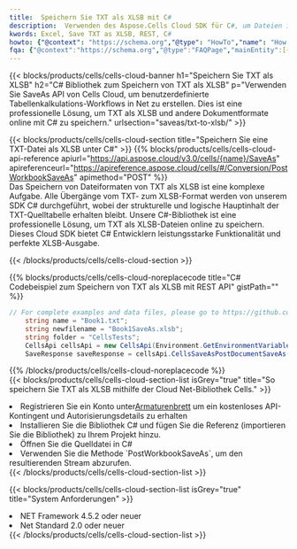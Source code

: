 ```yaml
---
title:  Speichern Sie TXT als XLSB mit C#
description:  Verwenden des Aspose.Cells Cloud SDK für C#, um Dateien im TXT-Format als Dateien im XLSB-Format zu speichern.
kwords: Excel, Save TXT as XLSB, REST, C#
howto: {"@context": "https://schema.org","@type": "HowTo","name": "How to save TXT as XLSB using the Cells Cloud Net library.","description": "How to save TXT as XLSB using the Cells Cloud Net library.","image": {"@type": "ImageObject"},"url": "/net/saveas/txt-to-xlsb/","step": [{ "@type": "HowToStep","name": "How to save TXT as XLSB using the Cells Cloud Net library. step 1", "image": {"@type": "ImageObject",},"url": "/net/saveas/txt-to-xlsb/","text": "Register an account at <a href='https://dashboard.aspose.cloud/'>Dashboard</a> to get free API quota & authorization details",},{ "@type": "HowToStep","name": "How to save TXT as XLSB using the Cells Cloud Net library. step 1", "image": {"@type": "ImageObject",},"url": "/net/saveas/txt-to-xlsb/","text": "Install C# library and add the reference (import the library) to your project.",},{ "@type": "HowToStep","name": "How to save TXT as XLSB using the Cells Cloud Net library. step 1", "image": {"@type": "ImageObject",},"url": "/net/saveas/txt-to-xlsb/","text": "Open the source file in C#",},{ "@type": "HowToStep","name": "How to save TXT as XLSB using the Cells Cloud Net library. step 1", "image": {"@type": "ImageObject",},"url": "/net/saveas/txt-to-xlsb/","text": "Use the `PostWorkbookSaveAs` method to retrieve the resulting stream.",}, ],"supply": {"@type": "HowToSupply","name": "document"},"tool": [{"@type": "HowToTool","name": "Visual Studio, Visual Studio Code, Rider"},{"@type": "HowToTool","name": "Aspose Cells"}],"totalTime": "PT6M"}
fqa: {"@context":"https://schema.org","@type":"FAQPage","mainEntity":[{"@type":"Question","name":"Why save file as other formats file in C# using REST API?","acceptedAnswer":{"@type":"Answer","text":"Documents are encoded in many ways, and some files may be incompatible with the software you use. To open and read such files, just save them as appropriate file formats.<br/><ol><li>Install .NET SDK and add the reference (import the library) to your project.</li><li>Open the source file in C# using REST API.</li><li>Call the PostWorkbookSaveAsRequest() method, passing an output filename with required extension.</li><li>Get the result of save as a separate file.</li></ol>"}},{"@type":"Question","name":"What file formats can I save as with your C# library?","acceptedAnswer":{"@type":"Answer","text":"We support a variety of file formats for conversion using .NET library, including XLSX, Excel, xls , PDF, CSV, HTML, Markdown, XML, PNG, JPG, TIFF, Json, TXT and many more."}},{"@type":"Question","name":"What is the maximum allowed file size for conversion using this .NET library?","acceptedAnswer":{"@type":"Answer","text":"There are no file size limits for format conversions using .NET library."}}]}
---
```

{{< blocks/products/cells/cells-cloud-banner h1="Speichern Sie TXT als XLSB" h2="C# Bibliothek zum Speichern von TXT als XLSB" p="Verwenden Sie SaveAs API von Cells Cloud, um benutzerdefinierte Tabellenkalkulations-Workflows in Net zu erstellen. Dies ist eine professionelle Lösung, um TXT als XLSB und andere Dokumentformate online mit C# zu speichern." urlsection="saveas/txt-to-xlsb/" >}}

{{< blocks/products/cells/cells-cloud-section title="Speichern Sie eine TXT-Datei als XLSB unter C#" >}}
{{% blocks/products/cells/cells-cloud-api-reference apiurl="https://api.aspose.cloud/v3.0/cells/{name}/SaveAs" apireferenceurl="https://apireference.aspose.cloud/cells/#/Conversion/PostWorkbookSaveAs" apimethod="POST" %}}
<br/>
Das Speichern von Dateiformaten von TXT als XLSB ist eine komplexe Aufgabe. Alle Übergänge vom TXT- zum XLSB-Format werden von unserem SDK C# durchgeführt, wobei der strukturelle und logische Hauptinhalt der TXT-Quelltabelle erhalten bleibt. Unsere C#-Bibliothek ist eine professionelle Lösung, um TXT als XLSB-Dateien online zu speichern. Dieses Cloud SDK bietet C# Entwicklern leistungsstarke Funktionalität und perfekte XLSB-Ausgabe.

{{< /blocks/products/cells/cells-cloud-section >}}

{{% blocks/products/cells/cells-cloud-noreplacecode title="C# Codebeispiel zum Speichern von TXT als XLSB mit REST API" gistPath="" %}}
  
```cs
// For complete examples and data files, please go to https://github.com/aspose-cells-cloud/aspose-cells-cloud-dotnet/
    string name = "Book1.txt";
    string newfilename = "Book1SaveAs.xlsb";
    string folder = "CellsTests";
    CellsApi cellsApi = new CellsApi(Environment.GetEnvironmentVariable("ProductClientId"), Environment.GetEnvironmentVariable("ProductClientSecret"));
    SaveResponse saveResponse = cellsApi.CellsSaveAsPostDocumentSaveAs(name, null, newfilename, null,null,folder);
```
  
{{% /blocks/products/cells/cells-cloud-noreplacecode %}}
<br/>
{{< blocks/products/cells/cells-cloud-section-list isGrey="true" title="So speichern Sie TXT als XLSB mithilfe der Cloud Net-Bibliothek Cells." >}}
<li> Registrieren Sie ein Konto unter<a href="https://dashboard.aspose.cloud/">Armaturenbrett</a> um ein kostenloses API-Kontingent und Autorisierungsdetails zu erhalten</li>
<li>Installieren Sie die Bibliothek C# und fügen Sie die Referenz (importieren Sie die Bibliothek) zu Ihrem Projekt hinzu.</li>
<li>Öffnen Sie die Quelldatei in C#</li>
<li>Verwenden Sie die Methode `PostWorkbookSaveAs`, um den resultierenden Stream abzurufen.</li>
{{< /blocks/products/cells/cells-cloud-section-list >}}

{{< blocks/products/cells/cells-cloud-section-list isGrey="true" title="System Anforderungen" >}}
<li>NET Framework 4.5.2 oder neuer</li>
<li>Net Standard 2.0 oder neuer</li>
{{< /blocks/products/cells/cells-cloud-section-list >}}
